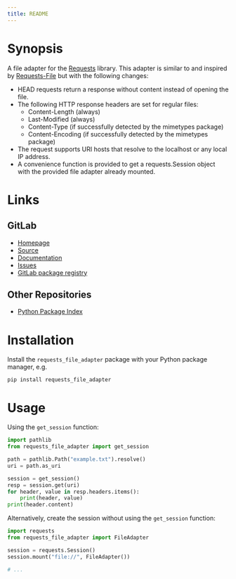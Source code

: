 ```yaml
---
title: README
---
```


# Synopsis

A file adapter for the [Requests](https://docs.python-requests.org/en/latest/index.html) library. This adapter is similar to and inspired by [Requests-File](https://github.com/dashea/requests-file) but with the following changes:

* HEAD requests return a response without content instead of opening the file.
* The following HTTP response headers are set for regular files:
    - Content-Length (always)
    - Last-Modified (always)
    - Content-Type (if successfully detected by the mimetypes package)
    - Content-Encoding (if successfully detected by the mimetypes package)
* The request supports URI hosts that resolve to the localhost or any local IP address.
* A convenience function is provided to get a requests.Session object with the provided file adapter already mounted.

# Links

[insert: links]: #

## GitLab

* [Homepage](https://gitlab.inria.fr/jrye/requests-file-adapter)
* [Source](https://gitlab.inria.fr/jrye/requests-file-adapter.git)
* [Documentation](https://jrye.gitlabpages.inria.fr/requests-file-adapter)
* [Issues](https://gitlab.inria.fr/jrye/requests-file-adapter/-/issues)
* [GitLab package registry](https://gitlab.inria.fr/jrye/requests-file-adapter/-/packages)

## Other Repositories

* [Python Package Index](https://pypi.org/project/Requests-File-Adapter/)

[/insert: links]: #

# Installation

Install the `requests_file_adapter` package with your Python package manager, e.g.

~~~
pip install requests_file_adapter
~~~

# Usage

Using the `get_session` function:

~~~python
import pathlib
from requests_file_adapter import get_session

path = pathlib.Path("example.txt").resolve()
uri = path.as_uri

session = get_session()
resp = session.get(uri)
for header, value in resp.headers.items():
    print(header, value)
print(header.content)
~~~

Alternatively, create the session without using the `get_session` function:

~~~python
import requests
from requests_file_adapter import FileAdapter

session = requests.Session()
session.mount("file://", FileAdapter())

# ...
~~~
